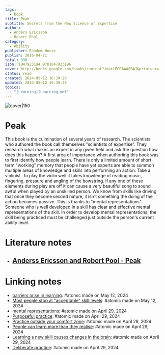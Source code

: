 ```yaml
---  
tags:  
  - book  
title: Peak  
subtitle: Secrets from the New Science of Expertise  
author:  
  - Anders Ericsson  
  - Robert Pool  
category:  
  - Ability  
publisher: Random House  
publish: 2016-04-21  
total: 338  
isbn: 1847923194 9781847923196  
cover: http://books.google.com/books/content?id=rLECDAAAQBAJ&printsec=frontcover&img=1&zoom=1&edge=curl&source=gbs_api  
status: read  
created: 2024-05-12 16:30:28  
updated: 2024-05-12 16:30:28  
topics:  
  - "[Learning](Learning.md)"  
---  
```

  
![cover|150](http://books.google.com/books/content?id=rLECDAAAQBAJ&printsec=frontcover&img=1&zoom=1&edge=curl&source=gbs_api)  
# Peak  
This book is the culmination of several years of research. The scientists who authored the book call themselves "scientists of expertise". They research what makes an expert in any given field and ask the question how does this happen? A first area of importance when authoriing this book was to first identify how people learn. There is only a limited amount of short term "working" memory that people have yet experts are able to summon multiple areas of knowledge and skills into performing an action. Take a violinist. To play the violin well it takes knowledge of reading music, fingering, pressure and angling of the bowstring. if any one of these elements during play are off it can cause a very beautiful song to sound awful when played by an unskilled person. We know from skills like driving that once they become second nature, it isn't something the doing of the action becomes passive. This is thanks to "mental representations". Someone who is well developed in a skill has clear and effective mental representations of the skill. In order to develop mental representations, the skill being practiced must be challenged just outside the person's current ability level.  
# Literature notes  
- ## [Anderss Ericsson and Robert Pool - Peak](../../Literature%20notes/Anderss%20Ericsson%20and%20Robert%20Pool%20-%20Peak.md)  
# Linking notes  
- [barriers arise in learning](../General/barriers%20arise%20in%20learning.md): #atomic made on May 12, 2024  
- [Most people stop at "acceptable" skill levels](../General/Most%20people%20stop%20at%20%22acceptable%22%20skill%20levels.md): #atomic made on May 12, 2024  
- [mental representations](../General/mental%20representations.md): #atomic made on April 29, 2024  
- [Purposeful practice](../General/Purposeful%20practice.md): #atomic made on April 29, 2024  
- [Practice outside your comfort zone](../General/Practice%20outside%20your%20comfort%20zone.md): #atomic made on April 29, 2024  
- [People can learn more than they realise](../General/People%20can%20learn%20more%20than%20they%20realise.md): #atomic made on April 29, 2024  
- [Learning a new skill causes changes in the brain](../General/Learning%20a%20new%20skill%20causes%20changes%20in%20the%20brain.md): #atomic made on April 29, 2024  
- [Deliberate practice](../General/Deliberate%20practice.md): #atomic made on April 29, 2024  
